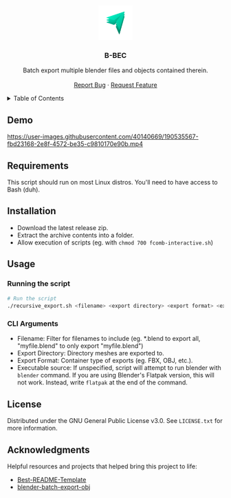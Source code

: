 <div id="top"></div>

<br />
<div align="center">
  <img src="images/logo.png" alt="Logo" width="80" height="80">
  <h3 align="center">B-BEC</h3>

  <p align="center">
    Batch export multiple blender files and objects contained therein.
    <br />
    <br />
    <a href="/issues/new?template=bug_report.md">Report Bug</a>
    ·
    <a href="/issues/new?template=feature_request.md">Request Feature</a>
  </p>
</div>



<details>
  <summary>Table of Contents</summary>
  <ol>
    <li><a href="#requirements">Requirements</a></li>
    <li><a href="#installation">Installation</a></li>
    <li><a href="#usage">Usage</a></li>
    <li><a href="#license">License</a></li>
    <li><a href="#acknowledgments">Acknowledgments</a></li>
  </ol>
</details>

## Demo

https://user-images.githubusercontent.com/40140669/190535567-fbd23168-2e8f-4572-be35-c9810170e90b.mp4


## Requirements

This script should run on most Linux distros. You'll need to have access to Bash (duh).



## Installation

* Download the latest release zip.
* Extract the archive contents into a folder.
* Allow execution of scripts (eg. with `chmod 700 fcomb-interactive.sh`) 


## Usage

### Running the script
```bash
# Run the script
./recursive_export.sh <filename> <export directory> <export format> <executable source>
```

### CLI Arguments

- Filename: Filter for filenames to include (eg. *.blend to export all, "myfile.blend" to only export "myfile.blend")
- Export Directory: Directory meshes are exported to.
- Export Format: Container type of exports (eg. FBX, OBJ, etc.).
- Executable source: If unspecified, script will attempt to run blender with `blender` command. If you are using Blender's Flatpak version, this will not work. Instead, write `flatpak` at the end of the command.


## License

Distributed under the GNU General Public License v3.0. See `LICENSE.txt` for more information.



## Acknowledgments

Helpful resources and projects that helped bring this project to life:

* [Best-README-Template](https://github.com/othneildrew/Best-README-Template)
* [blender-batch-export-obj](https://github.com/mcvnh/blender-batch-export-obj)

